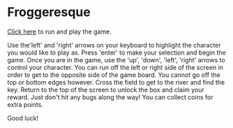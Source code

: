 # Froggeresque

[Click here](http://krismayo.com/froggeresque/) to run and play the game.

Use the'left' and 'right' arrows on your keyboard to highlight the character you would like to play as. 
Press 'enter' to make your selection and begin the game. Once you are in the game, use the 'up', 'down', 
'left', 'right' arrows to control your character. You can run off the left or right side of the screen 
in order to get to the opposite side of the game board. You cannot go off the top or bottom edges however.
Cross the field to get to the river and find the key. Return to the top of the screen to unlock the box
and claim your reward. Just don't hit any bugs along the way! You can collect coins for extra points.

Good luck!
